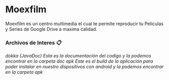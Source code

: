 # Moexfilm

Moexfilm es un centro multimedia el cual te permite reproducir tu Peliculas y Series de Google Drive a maxima calidad.


### Archivos de Interes 📋

_dokka (JavaDoc) Esta es la documentación del codigo y la podemos encontrar en la carpeta doc_
_apk Este es el build de la aplicación para poder instalar en nuestro dispositivos con android y la podemos encontrar en la carpeta apk_
